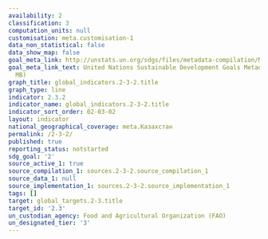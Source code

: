 ```yaml
---
availability: 2
classification: 3
computation_units: null
customisation: meta.customisation-1
data_non_statistical: false
data_show_map: false
goal_meta_link: http://unstats.un.org/sdgs/files/metadata-compilation/Metadata-Goal-2.pdf
goal_meta_link_text: United Nations Sustainable Development Goals Metadata (PDF 4.0
  MB)
graph_title: global_indicators.2-3-2.title
graph_type: line
indicator: 2.3.2
indicator_name: global_indicators.2-3-2.title
indicator_sort_order: 02-03-02
layout: indicator
national_geographical_coverage: meta.Казахстан
permalink: /2-3-2/
published: true
reporting_status: notstarted
sdg_goal: '2'
source_active_1: true
source_compilation_1: sources.2-3-2.source_compilation_1
source_data_1: null
source_implementation_1: sources.2-3-2.source_implementation_1
tags: []
target: global_targets.2-3.title
target_id: '2.3'
un_custodian_agency: Food and Agricultural Organization (FAO)
un_designated_tier: '3'
---
```

